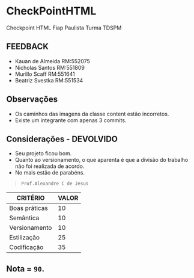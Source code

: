# CheckPointHTML

Checkpoint HTML Fiap Paulista
Turma TDSPM

## FEEDBACK
- Kauan de Almeida	RM:552075
- Nicholas Santos	RM:551809
- Murillo Scaff		RM:551641 
- Beatriz Svestka	RM:551534

## Observações
- Os caminhos das imagens da classe content estão incorretos.
- Existe um integrante com apenas 3 commits.

## Considerações - DEVOLVIDO
- Seu projeto ficou bom.
- Quanto ao versionamento, o que aparenta é que a divisão do trabalho não foi realizada de acordo.
- No mais estão de parabéns.

> `Prof.Alexandre C de Jesus`

| CRITÉRIO | VALOR |
| ------ | ------ |
| Boas práticas |10|
| Semântica		|10|
| Versionamento |10|
| Estilização	|25|
| Codificação	|35|

## Nota = `90`.
